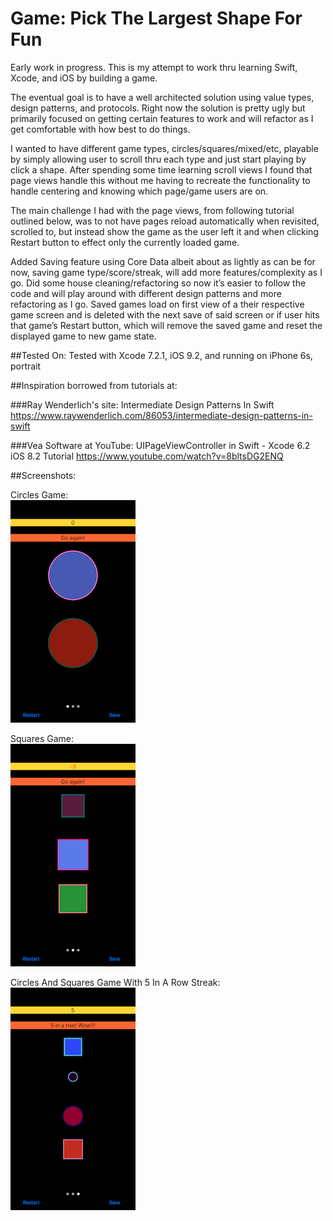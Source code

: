 # Game: Pick The Largest Shape For Fun

Early work in progress. This is my attempt to work thru learning Swift, Xcode, and iOS by building a game. 

The eventual goal is to have a well architected solution using value types, design patterns, and protocols. Right now the solution is pretty ugly but primarily focused on getting certain features to work and will refactor as I get comfortable with how best to do things.

I wanted to have different game types, circles/squares/mixed/etc, playable by simply allowing user to scroll thru each type and just start playing by click a shape. After spending some time learning scroll views I found that page views handle this without me having to recreate the functionality to handle centering and knowing which page/game users are on.

The main challenge I had with the page views, from following tutorial outlined below, was to not have pages reload automatically when revisited, scrolled to, but instead show the game as the user left it and when clicking Restart button to effect only the currently loaded game.

Added Saving feature using Core Data albeit about as lightly as can be for now, saving game type/score/streak, will add more features/complexity as I go. Did some house cleaning/refactoring so now it’s easier to follow the code and will play around with different design patterns and more refactoring as I go. Saved games load on first view of a their respective game screen and is deleted with the next save of said screen or if user hits that game’s Restart button, which will remove the saved game and reset the displayed game to new game state.
 


##Tested On:
Tested with Xcode 7.2.1, iOS 9.2, and running on iPhone 6s, portrait


##Inspiration borrowed from tutorials at:

###Ray Wenderlich's site: Intermediate Design Patterns In Swift
https://www.raywenderlich.com/86053/intermediate-design-patterns-in-swift

###Vea Software at YouTube: UIPageViewController in Swift - Xcode 6.2 iOS 8.2 Tutorial 
https://www.youtube.com/watch?v=8bltsDG2ENQ


##Screenshots:

Circles Game:<br>
<img src="Circles.png" alt="Circle Game Screen" style="width: 200px;" width=200 />

Squares Game:<br>
<img src="Squares.png" alt="Squares Game  Screen" style="width: 200px;" width=200 />

Circles And Squares Game With 5 In A Row Streak:<br>
<img src="CirclesAndSquares.png" alt="Circle And Squares Game  Screen" style="width: 200px;" width=200 />
